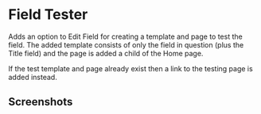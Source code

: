 # Field Tester

Adds an option to Edit Field for creating a template and page to test the field. The added template consists of only the field in question (plus the Title field) and the page is added a child of the Home page.

If the test template and page already exist then a link to the testing page is added instead.

## Screenshots
